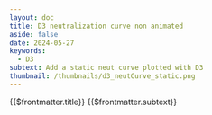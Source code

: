 ```yaml
---
layout: doc
title: D3 neutralization curve non animated
aside: false
date: 2024-05-27
keywords:
  - D3
subtext: Add a static neut curve plotted with D3
thumbnail: /thumbnails/d3_neutCurve_static.png
---
```


<FigureTitle>{{$frontmatter.title}}</FigureTitle>
<SubtitleHeader>{{$frontmatter.subtext}}</SubtitleHeader>
<D3PlotContainer>
<svg></svg>
</D3PlotContainer>

<script setup>
    import { ref, onMounted, computed, watch } from 'vue';
    import * as d3 from 'd3';

    const dataFile = '/data/ephrin_neutcurve_df.csv'

    const svgContainer = ref(null);
    const dataset = ref(null);
    const width = 500;
    const height = 300;
    const marginTop = 20;
    const marginRight = 30;
    const marginBottom = 40;
    const marginLeft = 40;

    // Format the data from the CSV file
    function formatFile(data) {
        return data.map(d => ({
            serum: d.serum,
            measurement: +d3.format(".6f")(d.measurement),
            concentration: +d3.format(".8f")(d.concentration),
            fit: +d3.format(".8f")(d.fit),
            upper: +d3.format(".8f")(d.upper),
            lower: +d3.format(".8f")(d.lower)
        })).filter(d => !isNaN(d.concentration) && !isNaN(d.fit));
    }

    // Create the SVG element
    function createSvg() {
        const svg = d3.select('svg')
            //.attr('width', width)
            //.attr('height', height)
            .attr('preserveAspectRatio', "xMinYMin meet")
            .attr("viewBox", [0, 0, width, height]);
        
        return svg;
    }

    // Draw the plot
    function makePlot(svg) {

        const serumGroups = d3.group(dataset.value, d => d.serum);
        const serumDomain = Array.from(serumGroups.keys());

        const innerWidth = width - marginLeft - marginRight;
        const innerHeight = height - marginTop - marginBottom;

        const bounds = svg.append('g')
            .attr('transform', `translate(${marginLeft}, ${marginTop})`);

        const colorScale = d3.scaleOrdinal()
            .domain(serumDomain)
            .range(d3.schemeTableau10);

        const xScale = d3.scaleLog()
            .base(10)
            .domain(d3.extent(dataset.value, d => d.concentration))
            .range([0,innerWidth])
            .nice();

        const yScale = d3.scaleLinear()
            .domain([0, 1])
            .range([innerHeight, 0])
            .nice();

        
        const lines = bounds.selectAll('path')
            .data(serumGroups)
            .enter()
            .append('path')
            .attr('fill', 'none')
            .attr('stroke', ([serum]) => colorScale(serum))
            .attr('stroke-width', 1.5)
            .attr('d', ([, group]) => {
                return d3.line()
                    .x(d => xScale(d.concentration))
                    .y(d => yScale(d.fit))
                    (group);
            })

        // Draw the circles
        const circles = bounds.selectAll('circle')
            .data(dataset.value.filter(d => d.measurement))
            .enter()
            .append('circle')
            .attr('fill', d => colorScale(d.serum))
            .attr('cx', d => xScale(d.concentration))
            .attr('cy', d => yScale(d.measurement))
            .attr('r', 4)
            //.style('opacity', d => d.measurement ? 1 : 0)

        // Draw the error lines
        const errorLines = bounds.selectAll('.error-line')
            .data(dataset.value.filter(d => d.measurement && d.lower && d.upper))
            .enter()
            .append('line')
            .attr('class', 'error-line')
            .attr('x1', d => xScale(d.concentration))
            .attr('y1', d => yScale(d.lower))
            .attr('x2', d => xScale(d.concentration))
            .attr('y2', d => yScale(d.upper))
            .attr('stroke', d => colorScale(d.serum))
            .attr('stroke-width', 1.5)
            .style('opacity', 1);

        // Add the x-axis
        const xAxisGenerator = d3.axisBottom()
            .scale(xScale)
            .ticks(4)
            .tickFormat(d => `${d * 1000}`)
            .tickSizeOuter(0);
        
        const xAxis = bounds.append("g")
            .call(xAxisGenerator)
            .attr("transform", `translate(0, ${innerHeight})`)
            //.call(d => d.select(".domain").remove())
            
        const xAxisLabel = xAxis.append("text")
            .attr("x", innerWidth/2)
            .attr("y", marginBottom -5)
            .attr("fill", "currentColor")
            .attr('font-size', '12px')
            .html("Concentration (nM)");

        // Add the y-axis
        const yAxisGenerator = d3.axisLeft()
            .scale(yScale)
            .ticks(4)
            .tickFormat(d => `${d * 100}`);

        const yAxis = bounds.append('g')
            .call(yAxisGenerator)
            .attr("transform", `translate(0,0)`)

        const yAxisLabel = bounds
            .append("text")
            .attr("transform", "rotate(-90)")
            .attr("x", -innerHeight / 2)
            .attr("y", -marginLeft +10)
            .attr("fill", "currentColor")
            .attr('font-size', '12px')
            .attr("text-anchor", "middle")
            .html("Infectivity (%)");

        const legend = svg.append('g')
            .attr('class', 'legend')
            .attr('transform', `translate(${width - marginRight - 120}, ${marginTop+40})`);
        const legendItems = legend.selectAll('.legend-item')
            .data(serumDomain)
            .join('g')
            .attr('class', 'legend-item')
            .attr('transform', (d, i) => `translate(0, ${(i+10) * 14})`);
        legendItems.append('circle')
            .attr('cx', 0)
            .attr('cy', -45)
            .attr('r', 4)
            .attr('fill', d => colorScale(d));
        legendItems.append('text')
            .attr('class', 'text')
            .attr('x', 6)
            .attr('y', -42)
            .attr('fill', 'currentColor')
            .attr('text-anchor', 'start')
            .attr('font-size', 10)
            .text(d => d);
    }

    const fetchData = async () => {
        try {
            const response = await fetch(dataFile);
            const result = await response.text();
            const csv = d3.csvParse(result);
            dataset.value = formatFile(csv);
            const svg = createSvg();
            makePlot(svg);
        } catch (error) {
            console.error(error);
        }
    }
    // Run the code when the component is mounted
    onMounted(() => {
        fetchData();
    });
</script>
